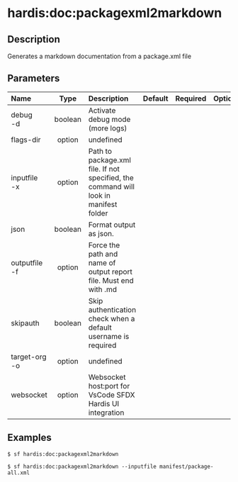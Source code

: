 <!-- This file has been generated with command 'sf hardis:doc:plugin:generate'. Please do not update it manually or it may be overwritten -->
# hardis:doc:packagexml2markdown

## Description

Generates a markdown documentation from a package.xml file

## Parameters

|Name|Type|Description|Default|Required|Options|
|:---|:--:|:----------|:-----:|:------:|:-----:|
|debug<br/>-d|boolean|Activate debug mode (more logs)||||
|flags-dir|option|undefined||||
|inputfile<br/>-x|option|Path to package.xml file. If not specified, the command will look in manifest folder||||
|json|boolean|Format output as json.||||
|outputfile<br/>-f|option|Force the path and name of output report file. Must end with .md||||
|skipauth|boolean|Skip authentication check when a default username is required||||
|target-org<br/>-o|option|undefined||||
|websocket|option|Websocket host:port for VsCode SFDX Hardis UI integration||||

## Examples

```shell
$ sf hardis:doc:packagexml2markdown
```

```shell
$ sf hardis:doc:packagexml2markdown --inputfile manifest/package-all.xml
```


